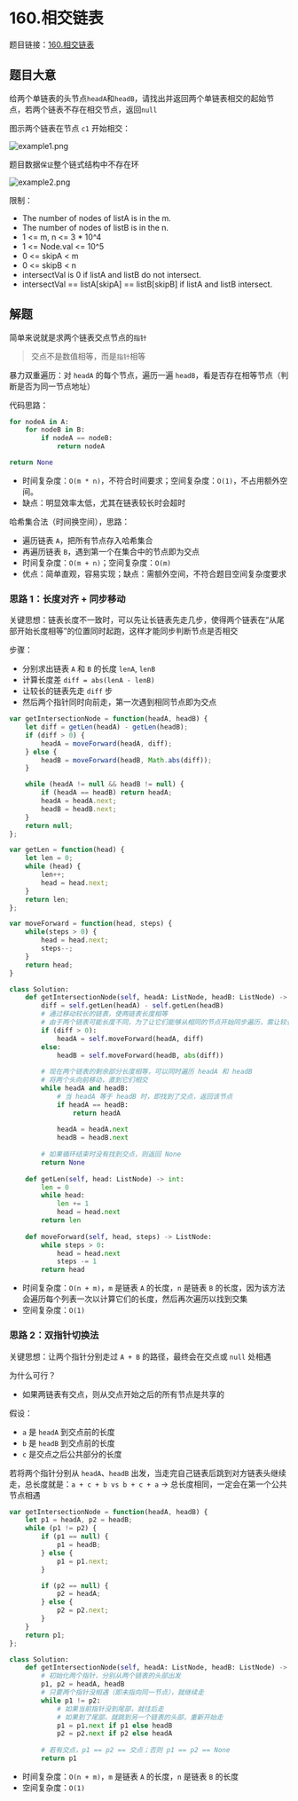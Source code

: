 # 160.相交链表

题目链接：[160.相交链表](https://leetcode.cn/problems/intersection-of-two-linked-lists/)

## 题目大意

给两个单链表的头节点`headA`和`headB`，请找出并返回两个单链表相交的起始节点，若两个链表不存在相交节点，返回`null`

图示两个链表在节点 `c1` 开始相交：

![example1.png](https://github.com/donnapersonal/picx-images-hosting/raw/master/image.lvzvlzany.webp)

题目数据`保证`整个链式结构中不存在环

![example2.png](https://github.com/donnapersonal/picx-images-hosting/raw/master/image.7pk4qt081.webp)

限制：
- The number of nodes of listA is in the m.
- The number of nodes of listB is in the n.
- 1 <= m, n <= 3 * 10^4
- 1 <= Node.val <= 10^5
- 0 <= skipA < m
- 0 <= skipB < n
- intersectVal is 0 if listA and listB do not intersect.
- intersectVal == listA[skipA] == listB[skipB] if listA and listB intersect.

## 解题

简单来说就是求两个链表交点节点的`指针`
> 交点不是数值相等，而是`指针`相等



暴力双重遍历：对 `headA` 的每个节点，遍历一遍 `headB`，看是否存在相等节点（判断是否为同一节点地址）

代码思路：
```python
for nodeA in A:
    for nodeB in B:
        if nodeA == nodeB:
            return nodeA

return None
```
- 时间复杂度：`O(m * n)`，不符合时间要求；空间复杂度：`O(1)`，不占用额外空间。
- 缺点：明显效率太低，尤其在链表较长时会超时

哈希集合法（时间换空间），思路：
- 遍历链表 `A`，把所有节点存入哈希集合
- 再遍历链表 `B`，遇到第一个在集合中的节点即为交点
- 时间复杂度：`O(m + n)`；空间复杂度：`O(m)`
- 优点：简单直观，容易实现；缺点：需额外空间，不符合题目空间复杂度要求

### 思路 1：长度对齐 + 同步移动

关键思想：链表长度不一致时，可以先让长链表先走几步，使得两个链表在“从尾部开始长度相等”的位置同时起跑，这样才能同步判断节点是否相交

步骤：
- 分别求出链表 `A` 和 `B` 的长度 `lenA`, `lenB`
- 计算长度差 `diff = abs(lenA - lenB)`
- 让较长的链表先走 `diff` 步
- 然后两个指针同时向前走，第一次遇到相同节点即为交点

```js
var getIntersectionNode = function(headA, headB) {
    let diff = getLen(headA) - getLen(headB);
    if (diff > 0) {
        headA = moveForward(headA, diff);
    } else {
        headB = moveForward(headB, Math.abs(diff));
    }

    while (headA != null && headB != null) {
        if (headA == headB) return headA;
        headA = headA.next;
        headB = headB.next;
    }
    return null;
};

var getLen = function(head) {
    let len = 0;
    while (head) {
        len++;
        head = head.next;
    }
    return len;
};

var moveForward = function(head, steps) {
    while(steps > 0) {
        head = head.next;
        steps--;
    }
    return head;
}
```
```python
class Solution:
    def getIntersectionNode(self, headA: ListNode, headB: ListNode) -> Optional[ListNode]:
        diff = self.getLen(headA) - self.getLen(headB)
        # 通过移动较长的链表，使两链表长度相等
        # 由于两个链表可能长度不同，为了让它们能够从相同的节点开始同步遍历，需让较长的链表向前移动 diff 个节点
        if (diff > 0):
            headA = self.moveForward(headA, diff)
        else:
            headB = self.moveForward(headB, abs(diff))
        
        # 现在两个链表的剩余部分长度相等，可以同时遍历 headA 和 headB
        # 将两个头向前移动，直到它们相交
        while headA and headB:
            # 当 headA 等于 headB 时，即找到了交点，返回该节点
            if headA == headB:
                return headA
            
            headA = headA.next
            headB = headB.next
        
        # 如果循环结束时没有找到交点，则返回 None
        return None
    
    def getLen(self, head: ListNode) -> int:
        len = 0
        while head:
            len += 1
            head = head.next
        return len
    
    def moveForward(self, head, steps) -> ListNode:
        while steps > 0:
            head = head.next
            steps -= 1
        return head
```

- 时间复杂度：`O(n + m)`，`m` 是链表 `A` 的长度，`n` 是链表 `B` 的长度，因为该方法会遍历每个列表一次以计算它们的长度，然后再次遍历以找到交集
- 空间复杂度：`O(1)`

### 思路 2：双指针切换法

关键思想：让两个指针分别走过 `A + B` 的路径，最终会在交点或 `null` 处相遇

为什么可行？
- 如果两链表有交点，则从交点开始之后的所有节点是共享的

假设：
- `a` 是 `headA` 到交点前的长度
- `b` 是 `headB` 到交点前的长度
- `c` 是交点之后公共部分的长度

若将两个指针分别从 `headA`、`headB` 出发，当走完自己链表后跳到对方链表头继续走，总长度就是：`a + c + b vs b + c + a` -> 总长度相同，一定会在第一个公共节点相遇

```js
var getIntersectionNode = function(headA, headB) {
    let p1 = headA, p2 = headB;
    while (p1 != p2) {
        if (p1 == null) {
            p1 = headB;
        } else {
            p1 = p1.next;
        }

        if (p2 == null) {
            p2 = headA;
        } else {
            p2 = p2.next;
        }
    }
    return p1;
};
```
```python
class Solution:
    def getIntersectionNode(self, headA: ListNode, headB: ListNode) -> Optional[ListNode]:
        # 初始化两个指针，分别从两个链表的头部出发
        p1, p2 = headA, headB
        # 只要两个指针没相遇（即未指向同一节点），就继续走
        while p1 != p2:
            # 如果当前指针没到尾部，就往后走
            # 如果到了尾部，就跳到另一个链表的头部，重新开始走
            p1 = p1.next if p1 else headB
            p2 = p2.next if p2 else headA
        
        # 若有交点，p1 == p2 == 交点；否则 p1 == p2 == None
        return p1
```

- 时间复杂度：`O(n + m)`，`m` 是链表 `A` 的长度，`n` 是链表 `B` 的长度
- 空间复杂度：`O(1)`